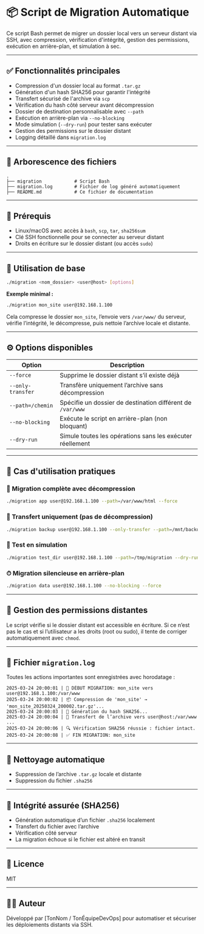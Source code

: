 # 📦 Script de Migration Automatique

Ce script Bash permet de migrer un dossier local vers un serveur distant via SSH, avec compression, vérification d'intégrité, gestion des permissions, exécution en arrière-plan, et simulation à sec.

---

## ✅ Fonctionnalités principales

- Compression d'un dossier local au format `.tar.gz`
- Génération d'un hash SHA256 pour garantir l'intégrité
- Transfert sécurisé de l'archive via `scp`
- Vérification du hash côté serveur avant décompression
- Dossier de destination personnalisable avec `--path`
- Exécution en arrière-plan via `--no-blocking`
- Mode simulation (`--dry-run`) pour tester sans exécuter
- Gestion des permissions sur le dossier distant
- Logging détaillé dans `migration.log`

---

## 📁 Arborescence des fichiers

```
.
├── migration            # Script Bash
├── migration.log        # Fichier de log généré automatiquement
├── README.md            # Ce fichier de documentation
```

---

## 🔧 Prérequis

- Linux/macOS avec accès à `bash`, `scp`, `tar`, `sha256sum`
- Clé SSH fonctionnelle pour se connecter au serveur distant
- Droits en écriture sur le dossier distant (ou accès `sudo`)

---

## 🚀 Utilisation de base

```bash
./migration <nom_dossier> <user@host> [options]
```

**Exemple minimal :**

```bash
./migration mon_site user@192.168.1.100
```

Cela compresse le dossier `mon_site`, l’envoie vers `/var/www/` du serveur, vérifie l’intégrité, le décompresse, puis nettoie l’archive locale et distante.

---

## ⚙️ Options disponibles

| Option                | Description                                                                 |
|------------------------|------------------------------------------------------------------------------|
| `--force`              | Supprime le dossier distant s’il existe déjà                                 |
| `--only-transfer`      | Transfère uniquement l’archive sans décompression                            |
| `--path=/chemin`       | Spécifie un dossier de destination différent de `/var/www`                   |
| `--no-blocking`        | Exécute le script en arrière-plan (non bloquant)                             |
| `--dry-run`            | Simule toutes les opérations sans les exécuter réellement                    |

---

## 🧪 Cas d'utilisation pratiques

### 🔁 Migration complète avec décompression
```bash
./migration app user@192.168.1.100 --path=/var/www/html --force
```

### 📂 Transfert uniquement (pas de décompression)
```bash
./migration backup user@192.168.1.100 --only-transfer --path=/mnt/backups
```

### 🧪 Test en simulation
```bash
./migration test_dir user@192.168.1.100 --path=/tmp/migration --dry-run
```

### ⏱ Migration silencieuse en arrière-plan
```bash
./migration data user@192.168.1.100 --no-blocking --force
```

---

## 🔐 Gestion des permissions distantes

Le script vérifie si le dossier distant est accessible en écriture. Si ce n’est pas le cas et si l’utilisateur a les droits (root ou sudo), il tente de corriger automatiquement avec `chmod`.

---

## 📜 Fichier `migration.log`

Toutes les actions importantes sont enregistrées avec horodatage :

```log
2025-03-24 20:00:01 | 🚀 DÉBUT MIGRATION: mon_site vers user@192.168.1.100:/var/www
2025-03-24 20:00:02 | 📦 Compression de 'mon_site' → 'mon_site_20250324_200002.tar.gz'...
2025-03-24 20:00:03 | 🔐 Génération du hash SHA256...
2025-03-24 20:00:04 | 🚀 Transfert de l’archive vers user@host:/var/www ...
2025-03-24 20:00:06 | 🔍 Vérification SHA256 réussie : fichier intact.
2025-03-24 20:00:08 | ✅ FIN MIGRATION: mon_site
```

---

## 🧹 Nettoyage automatique

- Suppression de l’archive `.tar.gz` locale et distante
- Suppression du fichier `.sha256`

---

## 🧬 Intégrité assurée (SHA256)

- Génération automatique d’un fichier `.sha256` localement
- Transfert du fichier avec l’archive
- Vérification côté serveur
- La migration échoue si le fichier est altéré en transit

---

## 🏁 Licence

MIT

---

## 🧑‍💻 Auteur

Développé par [TonNom / TonÉquipeDevOps] pour automatiser et sécuriser les déploiements distants via SSH.
